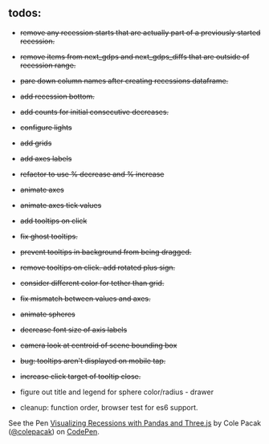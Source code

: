 ## todos:
* ~~remove any recession starts that are actually part of a previously started recession.~~
* ~~remove items from next_gdps and next_gdps_diffs that are outside of recession range.~~
* ~~pare down column names after creating recessions dataframe.~~
* ~~add recession bottom.~~
* ~~add counts for initial consecutive decreases.~~
* ~~configure lights~~
* ~~add grids~~
* ~~add axes labels~~
* ~~refactor to use % decrease and % increase~~
* ~~animate axes~~
* ~~animate axes tick values~~
* ~~add tooltips on click~~
* ~~fix ghost tooltips.~~
* ~~prevent tooltips in background from being dragged.~~
* ~~remove tooltips on click. add rotated plus sign.~~
* ~~consider different color for tether than grid.~~
* ~~fix mismatch between values and axes.~~
* ~~animate spheres~~
* ~~decrease font size of axis labels~~
* ~~camera look at centroid of scene bounding box~~
* ~~bug: tooltips aren't displayed on mobile tap.~~
* ~~increase click target of tooltip close.~~

* figure out title and legend for sphere color/radius - drawer
* cleanup: function order, browser test for es6 support.

<p data-height="265" data-theme-id="0" data-slug-hash="PyGBOo" data-default-tab="js,result" data-user="colepacak" data-pen-title="Visualizing Recessions with Pandas and Three.js" class="codepen">See the Pen <a href="https://codepen.io/colepacak/pen/PyGBOo/">Visualizing Recessions with Pandas and Three.js</a> by Cole Pacak (<a href="https://codepen.io/colepacak">@colepacak</a>) on <a href="https://codepen.io">CodePen</a>.</p>
<script async src="https://static.codepen.io/assets/embed/ei.js"></script>
